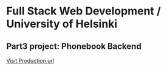 # Full Stack Web Development / University of Helsinki

## Part3 project: Phonebook Backend

[Visit Production url](https://phonebook-backend-fso-course-uni-helsinki.onrender.com/api/persons)
